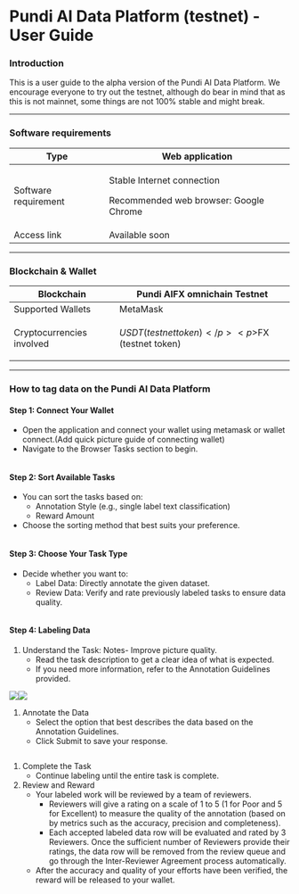 # Pundi AI Data Platform (testnet) - User Guide

### Introduction <a href="#introduction" id="introduction"></a>

This is a user guide to the alpha version of the Pundi AI Data Platform. We encourage everyone to try out the testnet, although do bear in mind that as this is not mainnet, some things are not 100% stable and might break.

***

### Software requirements <a href="#software-requirements" id="software-requirements"></a>

| Type                 | Web application                                                                |
| -------------------- | ------------------------------------------------------------------------------ |
| Software requirement | <p>Stable Internet connection</p><p>Recommended web browser: Google Chrome</p> |
| Access link          | Available soon                                                                 |

***

### Blockchain & Wallet <a href="#blockchain-and-wallet" id="blockchain-and-wallet"></a>

| Blockchain                | Pundi AIFX omnichain Testnet                           |
| ------------------------- | ------------------------------------------------------ |
| Supported Wallets         | MetaMask                                               |
| Cryptocurrencies involved | <p>$USDT (testnet token)</p><p>$FX (testnet token)</p> |

***

### How to tag data on the Pundi AI Data Platform <a href="#how-to-tag-data-on-the-pundi-ai-data-platform" id="how-to-tag-data-on-the-pundi-ai-data-platform"></a>

#### Step 1: Connect Your Wallet <a href="#step-1-connect-your-wallet" id="step-1-connect-your-wallet"></a>

* Open the application and connect your wallet using metamask or wallet connect.(Add quick picture guide of connecting wallet)
* Navigate to the Browser Tasks section to begin.

<figure><img src="https://pundi.gitbook.io/~gitbook/image?url=https%3A%2F%2Flh7-rt.googleusercontent.com%2Fdocsz%2FAD_4nXdfF8SD4ldZ0j7jttvNt6WpiUdBaNqSbolqjzPPIv-ajyecLxwfgfwb_e1nTWGwsxSwe7JzXzivJO1rbhFNYo6G1PctXASbgV12rAe49mwOb9eKxJo60_eFbnZptZPN3tJpw6TQ%3Fkey%3Da8bNWxiNraXHReGKweoFdC-A&#x26;width=768&#x26;dpr=4&#x26;quality=100&#x26;sign=972ab9c6&#x26;sv=1" alt=""><figcaption></figcaption></figure>

#### Step 2: Sort Available Tasks <a href="#step-2-sort-available-tasks" id="step-2-sort-available-tasks"></a>

* You can sort the tasks based on:
  * Annotation Style (e.g., single label text classification)
  * Reward Amount
* Choose the sorting method that best suits your preference.

<figure><img src="https://pundi.gitbook.io/~gitbook/image?url=https%3A%2F%2Flh7-rt.googleusercontent.com%2Fdocsz%2FAD_4nXcgSH8bIU17_WAXnlpjRQY93oUN_ww8Z41B71t1KrpLBEWFUPXgJUrr3akHrFZywIA7xbVwoo1po7yPrB1IzFYKrIEQGUdVdLZ3yayL7Crn_6pIDRux9aw4Utsb5DtFiFqk1cwz%3Fkey%3Da8bNWxiNraXHReGKweoFdC-A&#x26;width=768&#x26;dpr=4&#x26;quality=100&#x26;sign=802d379&#x26;sv=1" alt=""><figcaption></figcaption></figure>

#### Step 3: Choose Your Task Type <a href="#step-3-choose-your-task-type" id="step-3-choose-your-task-type"></a>

* Decide whether you want to:
  * Label Data: Directly annotate the given dataset.
  * Review Data: Verify and rate previously labeled tasks to ensure data quality.

<figure><img src="https://pundi.gitbook.io/~gitbook/image?url=https%3A%2F%2Flh7-rt.googleusercontent.com%2Fdocsz%2FAD_4nXd_XUiCAZdwtB9LmhNsedtJfsBNftvWvEFpp_TPgBICH1PTV81439NH6pVepS3uo2D6N_R7Az5GPlgBvt-lxa-DyRNX4-FgxsKDhx5_FuzSgVR6vklyUbDjfqS9Afyfs7HpRzsgJw%3Fkey%3Da8bNWxiNraXHReGKweoFdC-A&#x26;width=768&#x26;dpr=4&#x26;quality=100&#x26;sign=eebaf795&#x26;sv=1" alt=""><figcaption></figcaption></figure>

#### Step 4: Labeling Data <a href="#step-4-labeling-data" id="step-4-labeling-data"></a>

1. Understand the Task: Notes- Improve picture quality.
   * Read the task description to get a clear idea of what is expected.
   * If you need more information, refer to the Annotation Guidelines provided.

![](https://pundi.gitbook.io/~gitbook/image?url=https%3A%2F%2Flh7-rt.googleusercontent.com%2Fdocsz%2FAD_4nXclu15bHf_NUsmSRFCkPfnEL0uo7K2Qh2IRzsEaBjfrcJaVfQJROENyZZU1MQIF_xV3EmKQKV3czQBbgpbHz2_pVtxkerOplJvj40ymyzsc_DZemUusDxPNxEem1xtfoQxvtMw4%3Fkey%3Da8bNWxiNraXHReGKweoFdC-A\&width=300\&dpr=4\&quality=100\&sign=c377b805\&sv=1)![](https://pundi.gitbook.io/~gitbook/image?url=https%3A%2F%2Flh7-rt.googleusercontent.com%2Fdocsz%2FAD_4nXeAf-uMVAUg7P2pkRJV6LaIVT2PexL_kTCihvjd22FjdvOhY1dxuPuF087tA-0D5pdZ5ahZ0FugLTlhvRf2rIGtebnv-JHOCENEWUcN9AarAEm3xt2SX70jMbsF-kVB9n0F-O-QiQ%3Fkey%3Da8bNWxiNraXHReGKweoFdC-A\&width=300\&dpr=4\&quality=100\&sign=af802ab4\&sv=1)

1. Annotate the Data
   * Select the option that best describes the data based on the Annotation Guidelines.
   * Click Submit to save your response.

<figure><img src="https://pundi.gitbook.io/~gitbook/image?url=https%3A%2F%2Flh7-rt.googleusercontent.com%2Fdocsz%2FAD_4nXfoS04MXfdGAI0hJsfLrju2kFDxSsWyCJz97stc-5I0xaQPpQUTfX0ZYpnZwgO_aNeWrMhj2egUWnkXtlYnNDEdtZjAYvrck0z9oFEei4pAV2TXcWdvDZ7DdTx9lX58fj-86z7EeQ%3Fkey%3Da8bNWxiNraXHReGKweoFdC-A&#x26;width=768&#x26;dpr=4&#x26;quality=100&#x26;sign=9cd8f374&#x26;sv=1" alt=""><figcaption></figcaption></figure>

1. Complete the Task
   * Continue labeling until the entire task is complete.
2. Review and Reward
   * Your labeled work will be reviewed by a team of reviewers.
     * Reviewers will give a rating on a scale of 1 to 5 (1 for Poor and 5 for Excellent) to measure the quality of the annotation (based on by metrics such as the accuracy, precision and completeness).
     * Each accepted labeled data row will be evaluated and rated by 3 Reviewers. Once the sufficient number of Reviewers provide their ratings, the data row will be removed from the review queue and go through the Inter-Reviewer Agreement process automatically.
   * After the accuracy and quality of your efforts have been verified, the reward will be released to your wallet.
